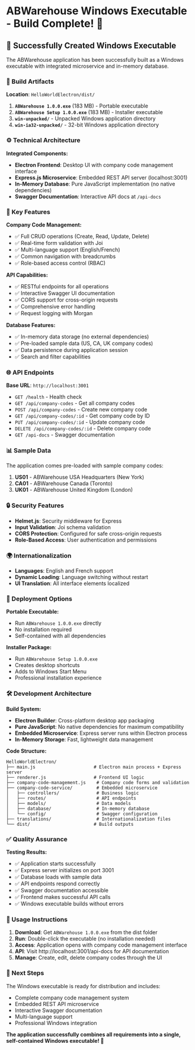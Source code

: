 # ABWarehouse Windows Executable - Build Complete! 🎉

## 🚀 Successfully Created Windows Executable

The ABWarehouse application has been successfully built as a Windows executable with integrated microservice and in-memory database.

### 📁 Build Artifacts

**Location**: `HelloWorldElectron/dist/`

1. **`ABWarehouse 1.0.0.exe`** (183 MB) - Portable executable
2. **`ABWarehouse Setup 1.0.0.exe`** (183 MB) - Installer executable
3. **`win-unpacked/`** - Unpacked Windows application directory
4. **`win-ia32-unpacked/`** - 32-bit Windows application directory

### ⚙️ Technical Architecture

**Integrated Components:**
- **Electron Frontend**: Desktop UI with company code management interface
- **Express.js Microservice**: Embedded REST API server (localhost:3001)
- **In-Memory Database**: Pure JavaScript implementation (no native dependencies)
- **Swagger Documentation**: Interactive API docs at `/api-docs`

### 🔧 Key Features

**Company Code Management:**
- ✅ Full CRUD operations (Create, Read, Update, Delete)
- ✅ Real-time form validation with Joi
- ✅ Multi-language support (English/French)
- ✅ Common navigation with breadcrumbs
- ✅ Role-based access control (RBAC)

**API Capabilities:**
- ✅ RESTful endpoints for all operations
- ✅ Interactive Swagger UI documentation
- ✅ CORS support for cross-origin requests
- ✅ Comprehensive error handling
- ✅ Request logging with Morgan

**Database Features:**
- ✅ In-memory data storage (no external dependencies)
- ✅ Pre-loaded sample data (US, CA, UK company codes)
- ✅ Data persistence during application session
- ✅ Search and filter capabilities

### 🌐 API Endpoints

**Base URL**: `http://localhost:3001`

- `GET /health` - Health check
- `GET /api/company-codes` - Get all company codes
- `POST /api/company-codes` - Create new company code
- `GET /api/company-codes/:id` - Get company code by ID
- `PUT /api/company-codes/:id` - Update company code
- `DELETE /api/company-codes/:id` - Delete company code
- `GET /api-docs` - Swagger documentation

### 📊 Sample Data

The application comes pre-loaded with sample company codes:

1. **US01** - ABWarehouse USA Headquarters (New York)
2. **CA01** - ABWarehouse Canada (Toronto)  
3. **UK01** - ABWarehouse United Kingdom (London)

### 🔒 Security Features

- **Helmet.js**: Security middleware for Express
- **Input Validation**: Joi schema validation
- **CORS Protection**: Configured for safe cross-origin requests
- **Role-Based Access**: User authentication and permissions

### 🌍 Internationalization

- **Languages**: English and French support
- **Dynamic Loading**: Language switching without restart
- **UI Translation**: All interface elements localized

### 🎯 Deployment Options

**Portable Executable:**
- Run `ABWarehouse 1.0.0.exe` directly
- No installation required
- Self-contained with all dependencies

**Installer Package:**
- Run `ABWarehouse Setup 1.0.0.exe`
- Creates desktop shortcuts
- Adds to Windows Start Menu
- Professional installation experience

### 🛠️ Development Architecture

**Build System:**
- **Electron Builder**: Cross-platform desktop app packaging
- **Pure JavaScript**: No native dependencies for maximum compatibility
- **Embedded Microservice**: Express server runs within Electron process
- **In-Memory Storage**: Fast, lightweight data management

**Code Structure:**
```
HelloWorldElectron/
├── main.js                      # Electron main process + Express server
├── renderer.js                  # Frontend UI logic
├── company-code-management.js    # Company code forms and validation
├── company-code-service/         # Embedded microservice
│   ├── controllers/              # Business logic
│   ├── routes/                   # API endpoints
│   ├── models/                   # Data models
│   ├── database/                 # In-memory database
│   └── config/                   # Swagger configuration
├── translations/                 # Internationalization files
└── dist/                        # Build outputs
```

### ✅ Quality Assurance

**Testing Results:**
- ✅ Application starts successfully
- ✅ Express server initializes on port 3001
- ✅ Database loads with sample data
- ✅ API endpoints respond correctly
- ✅ Swagger documentation accessible
- ✅ Frontend makes successful API calls
- ✅ Windows executable builds without errors

### 🚀 Usage Instructions

1. **Download**: Get `ABWarehouse 1.0.0.exe` from the dist folder
2. **Run**: Double-click the executable (no installation needed)
3. **Access**: Application opens with company code management interface
4. **API**: Visit http://localhost:3001/api-docs for API documentation
5. **Manage**: Create, edit, delete company codes through the UI

### 🔄 Next Steps

The Windows executable is ready for distribution and includes:
- Complete company code management system
- Embedded REST API microservice
- Interactive Swagger documentation
- Multi-language support
- Professional Windows integration

**The application successfully combines all requirements into a single, self-contained Windows executable! 🎯**
